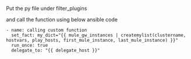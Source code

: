 Put the py file under filter_plugins

and call the function using below ansible code

```
- name: calling custom function
  set_fact: my_dict="{{ mule_gw_instances | createmylist(clustername, hostvars, play_hosts, first_mule_instance, last_mule_instance) }}"
  run_once: true
  delegate_to: "{{ delegate_host }}"
```
